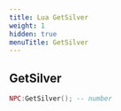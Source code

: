 ```yaml
---
title: Lua GetSilver
weight: 1
hidden: true
menuTitle: GetSilver
---
```

## GetSilver
```lua
NPC:GetSilver(); -- number
```